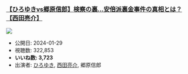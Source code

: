 ### [【ひろゆきvs郷原信郎】検察の裏…安倍派裏金事件の真相とは？【西田亮介】](https://www.youtube.com/watch?v=FY7omsAJpf8)
[![](https://img.youtube.com/vi/FY7omsAJpf8/hqdefault.jpg)](https://www.youtube.com/watch?v=FY7omsAJpf8)
-   公開日: 2024-01-29
-   視聴数: 322,853
-   **いいね数: 3,723**
-   出演者: [ひろゆき](/rehacq_fan/people/ひろゆき "wikilink"), [西田亮介](/rehacq_fan/people/西田亮介 "wikilink"), 郷原信郎
